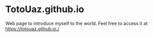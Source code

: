 # TotoUaz.github.io
Web page to introduce myself to the world.
Feel free to access it at https://totouaz.github.io./

